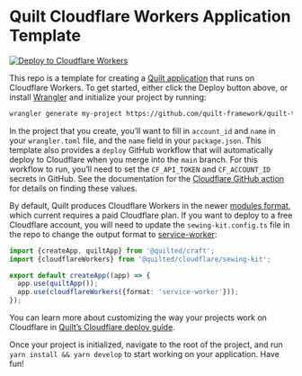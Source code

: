 # Quilt Cloudflare Workers Application Template

[![Deploy to Cloudflare Workers](https://deploy.workers.cloudflare.com/button)](https://deploy.workers.cloudflare.com/?url=https://github.com/quilt-framework/quilt-template-cloudflare-workers)

This repo is a template for creating a [Quilt application](./TODO) that runs on Cloudflare Workers. To get started, either click the Deploy button above, or install [Wrangler](https://github.com/cloudflare/wrangler) and initialize your project by running:

```bash
wrangler generate my-project https://github.com/quilt-framework/quilt-template-cloudflare-workers
```

In the project that you create, you’ll want to fill in `account_id` and `name` in your `wrangler.toml` file, and the `name` field in your `package.json`. This template also provides a `deploy` GitHub workflow that will automatically deploy to Cloudflare when you merge into the `main` branch. For this workflow to run, you’ll need to set the `CF_API_TOKEN` and `CF_ACCOUNT_ID` secrets in GitHub. See the documentation for the [Cloudflare GitHub action](https://github.com/marketplace/actions/deploy-to-cloudflare-workers-with-wrangler) for details on finding these values.

By default, Quilt produces Cloudflare Workers in the newer [modules format](https://developers.cloudflare.com/workers/cli-wrangler/configuration#modules), which current requires a paid Cloudflare plan. If you want to deploy to a free Cloudflare account, you will need to update the `sewing-kit.config.ts` file in the repo to change the output format to [service-worker](https://developers.cloudflare.com/workers/cli-wrangler/configuration#service-workers):

```ts
import {createApp, quiltApp} from '@quilted/craft';
import {cloudflareWorkers} from '@quilted/cloudflare/sewing-kit';

export default createApp((app) => {
  app.use(quiltApp());
  app.use(cloudflareWorkers({format: 'service-worker'}));
});
```

You can learn more about customizing the way your projects work on Cloudflare in [Quilt’s Cloudflare deploy guide](https://github.com/lemonmade/quilt/blob/main/documentation/deploy/cloudflare.md).

Once your project is initialized, navigate to the root of the project, and run `yarn install && yarn develop` to start working on your application. Have fun!
